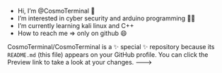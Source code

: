- Hi, I’m @CosmoTerminal 👋
- I’m interested in cyber security and arduino programming 👨‍💻
- I’m currently learning kali linux and C++
- How to reach me => only on github 😄

CosmoTerminal/CosmoTerminal is a ✨ special ✨ repository because its `README.md` (this file) appears on your GitHub profile.
You can click the Preview link to take a look at your changes.
--->
